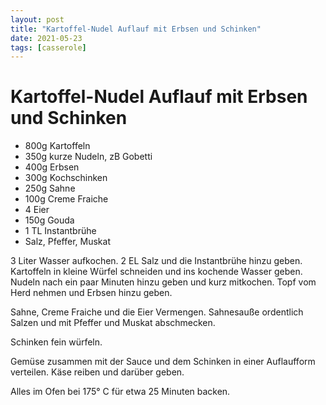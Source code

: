 ```yaml
---
layout: post
title: "Kartoffel-Nudel Auflauf mit Erbsen und Schinken"
date: 2021-05-23
tags: [casserole]
---
```

# Kartoffel-Nudel Auflauf mit Erbsen und Schinken

- 800g Kartoffeln
- 350g kurze Nudeln, zB Gobetti
- 400g Erbsen
- 300g Kochschinken
- 250g Sahne
- 100g Creme Fraiche
- 4 Eier
- 150g Gouda
- 1 TL Instantbrühe
- Salz, Pfeffer, Muskat

3 Liter Wasser aufkochen.
2 EL Salz und die Instantbrühe hinzu geben.
Kartoffeln in kleine Würfel schneiden und ins kochende Wasser geben.
Nudeln nach ein paar Minuten hinzu geben und kurz mitkochen.
Topf vom Herd nehmen und Erbsen hinzu geben.

Sahne, Creme Fraiche und die Eier Vermengen.
Sahnesauße ordentlich Salzen und mit Pfeffer und Muskat abschmecken.

Schinken fein würfeln.

Gemüse zusammen mit der Sauce und dem Schinken in einer Auflaufform verteilen.
Käse reiben und darüber geben.

Alles im Ofen bei 175° C für etwa 25 Minuten backen.
